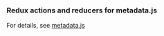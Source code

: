### Redux actions and reducers for metadata.js

For details, see [metadata.js](https://github.com/oknosoft/metadata.js)